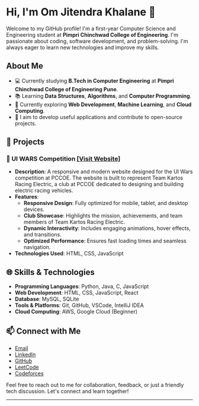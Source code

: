 # Hi, I'm Om Jitendra Khalane 👋

Welcome to my GitHub profile! I'm a first-year Computer Science and Engineering student at **Pimpri Chinchwad College of Engineering**. I'm passionate about coding, software development, and problem-solving. I'm always eager to learn new technologies and improve my skills.

## About Me

- 💻 Currently studying **B.Tech in Computer Engineering** at **Pimpri Chinchwad College of Engineering Pune**.
- 📚 Learning **Data Structures**, **Algorithms**, and **Computer Programming**.
- 🌱 Currently exploring **Web Development**, **Machine Learning**, and **Cloud Computing**.
- 🎯 I aim to develop useful applications and contribute to open-source projects.

## 📂 Projects

### 🚀 UI WARS Competition [[Visit Website]](https://omkhalane.github.io/PCCOE-UI_WARS_COMPETITION_ROUND2-/)
- **Description**: A responsive and modern website designed for the UI Wars competition at PCCOE. The website is built to represent Team Kartos Racing Electric, a club at PCCOE dedicated to designing and building electric racing vehicles.
- **Features**:
  - **Responsive Design**: Fully optimized for mobile, tablet, and desktop devices.
  - **Club Showcase**: Highlights the mission, achievements, and team members of Team Kartos Racing Electric.
  - **Dynamic Interactivity**: Includes engaging animations, hover effects, and transitions.
  - **Optimized Performance**: Ensures fast loading times and seamless navigation.
- **Technologies Used**: HTML, CSS, JavaScript


## 🌐 Skills & Technologies

- **Programming Languages**: Python, Java, C, JavaScript
- **Web Development**: HTML, CSS, JavaScript, React
- **Database**: MySQL, SQLite
- **Tools & Platforms**: Git, GitHub, VSCode, IntelliJ IDEA
- **Cloud Computing**: AWS, Google Cloud (Beginner)

## 📫 Connect with Me

- [Email](mailto:om.j.khalane@gmail.com)
- [LinkedIn](https://www.linkedin.com/in/omkhalane)
- [GitHub](https://github.com/omkhalane)
-  [LeetCode](https://leetcode.com/omkhalane)  
- [Codeforces](https://codeforces.com/profile/omkhalane)

Feel free to reach out to me for collaboration, feedback, or just a friendly tech discussion. Let's connect and learn together!

---

